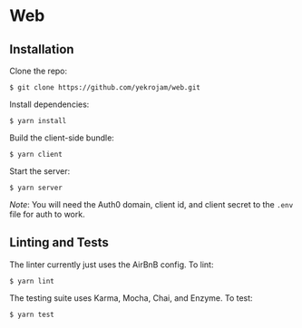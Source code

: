 # Web

## Installation

Clone the repo:
```
$ git clone https://github.com/yekrojam/web.git
```

Install dependencies:
```
$ yarn install
```

Build the client-side bundle:
```
$ yarn client
```

Start the server:
```
$ yarn server
```

*Note*: You will need the Auth0 domain, client id, and client secret to the `.env` file for auth to work.

## Linting and Tests

The linter currently just uses the AirBnB config. To lint:
```
$ yarn lint
```

The testing suite uses Karma, Mocha, Chai, and Enzyme. To test:
```
$ yarn test
```
